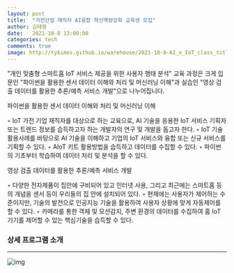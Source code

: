 ```yaml
---
layout: post
title:  "가전산업 재직자 AI융합 혁신역량강화 교육생 모집"
author: 김태영
date:   2021-10-8 13:00:00
categories: tech
comments: true
image: http://tykimos.github.io/warehouse/2021-10-8-AI_x_IoT_class_title1.png
---
```


"개인 맞춤형 스마트홈 IoT 서비스 제공을 위한 사용자 행태 분석" 교육 과정은 크게 입문인 "파이썬을 활용한 센서 데이터 이해와 처리 및 머신러닝 이해"과 실습인 "영상 검출 데이터를 활용한 추론/예측 서비스 개발"으로 나누어집니다.

파이썬을 활용한 센서 데이터 이해와 처리 및 머신러닝 이해

◦ IoT 가전 기업 재직자를 대상으로 하는 교육으로, AI 기술을 응용한 IoT 서비스 기획자 또는 트렌드 정보를 습득하고자 하는 개발자의 연구 및 개발을 돕고자 한다.
◦ IoT 기술 활용사례를 바탕으로 AI 기술을 이해하고 기업의 IoT 서비스와 융합 또는 신규 서비스를 기획할 수 있다. 
◦ AIoT 키트 활용방법을 습득하고 데이터를 수집할 수 있다.
◦ 파이썬의 기초부터 학습하여 데이터 처리 및 분석을 할 수 있다.

영상 검출 데이터를 활용한 추론/예측 서비스 개발

◦ 다양한 전자제품이 집안에 구비되어 있고 인터넷 사용, 그리고 최근에는 스마트홈 등의 개념을 센서 등이 우리들의 집 안에 설치되어 있다.
◦ 현재에는 사용자가 제어하는 수준이지만, 기술의 발전으로 인공지능 기술을 활용하여 사용자 상황에 맞게 자동제어를 할 수 있다. 
◦ 카메라를 통한 객체 및 모션감지, 주변 환경의 데이터를 수집하여 홈 IoT 기기를 제어할 수 있는 핵심기술을 습득할 수 있다.

### 상세 프로그램 소개
---
 
![img](http://tykimos.github.io/warehouse/2021-10-8-AI_x_IoT_class_1.png)
